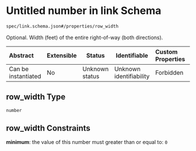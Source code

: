 # Untitled number in link Schema

```txt
spec/link.schema.json#/properties/row_width
```

Optional. Width (feet) of the entire right-of-way (both directions).


| Abstract            | Extensible | Status         | Identifiable            | Custom Properties | Additional Properties | Access Restrictions | Defined In                                                              |
| :------------------ | ---------- | -------------- | ----------------------- | :---------------- | --------------------- | ------------------- | ----------------------------------------------------------------------- |
| Can be instantiated | No         | Unknown status | Unknown identifiability | Forbidden         | Allowed               | none                | [link.schema.json\*](../../out/link.schema.json "open original schema") |

## row_width Type

`number`

## row_width Constraints

**minimum**: the value of this number must greater than or equal to: `0`
